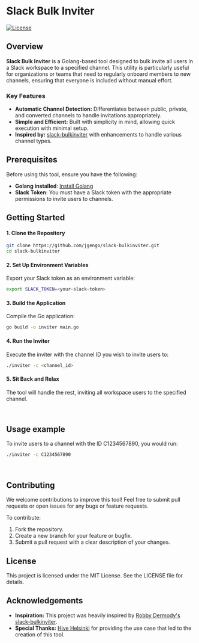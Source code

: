 # Slack Bulk Inviter

[![License](https://img.shields.io/badge/license-MIT-blue.svg)](LICENSE)

## Overview

**Slack Bulk Inviter** is a Golang-based tool designed to bulk invite all users in a Slack workspace to a specified channel. This utility is particularly useful for organizations or teams that need to regularly onboard members to new channels, ensuring that everyone is included without manual effort.

### Key Features

- **Automatic Channel Detection:** Differentiates between public, private, and converted channels to handle invitations appropriately.
- **Simple and Efficient:** Built with simplicity in mind, allowing quick execution with minimal setup.
- **Inspired by:** [slack-bulkinviter](https://github.com/robby-dermody/slack-bulkinviter) with enhancements to handle various channel types.

## Prerequisites

Before using this tool, ensure you have the following:

- **Golang installed**: [Install Golang](https://golang.org/doc/install)
- **Slack Token**: You must have a Slack token with the appropriate permissions to invite users to channels.

## Getting Started

#### 1. Clone the Repository

```sh
git clone https://github.com/jgengo/slack-bulkinviter.git
cd slack-bulkinviter
```

#### 2. Set Up Environment Variables

Export your Slack token as an environment variable:

```sh
export SLACK_TOKEN=<your-slack-token>
```

#### 3. Build the Application

Compile the Go application:

```sh
go build -o inviter main.go
```

#### 4. Run the Inviter

Execute the inviter with the channel ID you wish to invite users to:

```sh
./inviter -c <channel_id>
```

#### 5. Sit Back and Relax

The tool will handle the rest, inviting all workspace users to the specified channel.

<br>

## Usage example

To invite users to a channel with the ID C1234567890, you would run:

```sh
./inviter -c C1234567890
```

<br>

## Contributing
We welcome contributions to improve this tool! Feel free to submit pull requests or open issues for any bugs or feature requests.

To contribute:
1. Fork the repository.
2. Create a new branch for your feature or bugfix.
3. Submit a pull request with a clear description of your changes.

## License
This project is licensed under the MIT License. See the LICENSE file for details.

## Acknowledgements

- **Inspiration:** This project was heavily inspired by [Robby Dermody's slack-bulkinviter](https://github.com/robby-d/slack-bulkinviter).
- **Special Thanks:** [Hive Helsinki](https://www.hive.fi/) for providing the use case that led to the creation of this tool.


